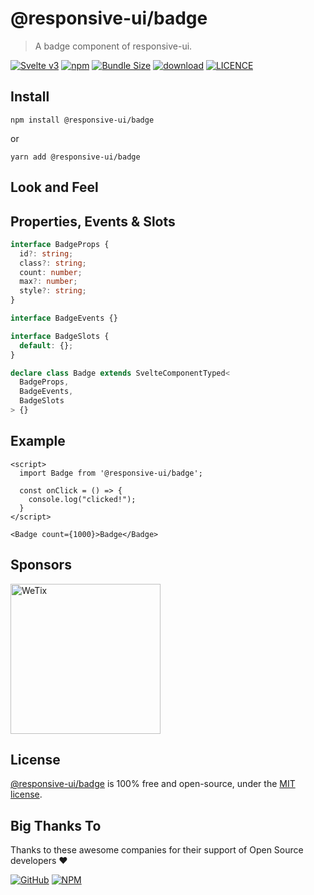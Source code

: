 # @responsive-ui/badge

> A badge component of responsive-ui.

<p>

[![Svelte v3](https://img.shields.io/badge/svelte-v3-orange.svg)](https://svelte.dev)
[![npm](https://img.shields.io/npm/v/@responsive-ui/badge.svg)](https://www.npmjs.com/package/@responsive-ui/badge)
[![Bundle Size](https://badgen.net/bundlephobia/minzip/%40responsive-ui%2Fbadge)](https://bundlephobia.com/result?p=@responsive-ui/badge)
[![download](https://img.shields.io/npm/dw/@responsive-ui/badge.svg)](https://www.npmjs.com/package/@responsive-ui/badge)
[![LICENCE](https://img.shields.io/github/license/wetix/responsive-ui)](https://github.com/wetix/responsive-ui/blob/master/LICENSE)

</p>

## Install

```console
npm install @responsive-ui/badge
```

or

```console
yarn add @responsive-ui/badge
```

## Look and Feel

<!-- <img src="https://user-images.githubusercontent.com/28108597/104029132-92224b80-5204-11eb-9bc0-032449eb8053.png"
alt="@responsive-ui/badge" /> -->

## Properties, Events & Slots

```ts
interface BadgeProps {
  id?: string;
  class?: string;
  count: number;
  max?: number;
  style?: string;
}

interface BadgeEvents {}

interface BadgeSlots {
  default: {};
}

declare class Badge extends SvelteComponentTyped<
  BadgeProps,
  BadgeEvents,
  BadgeSlots
> {}
```

## Example

```svelte
<script>
  import Badge from '@responsive-ui/badge';

  const onClick = () => {
    console.log("clicked!");
  }
</script>

<Badge count={1000}>Badge</Badge>
```

<!-- [Try it yourself in Svelte Repl](https://svelte.dev/repl/d21567c5cfb24e7ea136ebfc0a269bfe?version=latest) -->

## Sponsors

<img src="https://asset.wetix.my/images/logo/wetix.png" alt="WeTix" width="240px">

## License

[@responsive-ui/badge](https://github.com/wetix/responsive-ui/tree/master/components/badge) is 100% free and open-source, under the [MIT license](https://github.com/wetix/responsive-ui/blob/master/LICENSE).

## Big Thanks To

Thanks to these awesome companies for their support of Open Source developers ❤

[![GitHub](https://jstools.dev/img/badges/github.svg)](https://github.com/open-source)
[![NPM](https://jstools.dev/img/badges/npm.svg)](https://www.npmjs.com/)
